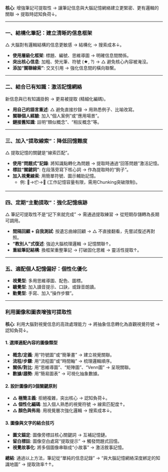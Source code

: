 

**核心**: 增強筆記可提取性 → 讓筆記信息與大腦記憶網絡建立更緊密、更有邏輯的關聯 → 提取時認知負荷↓。

---

### 一、**結構化筆記：建立清晰的信息框架**
△ 大腦對有邏輯結構的信息更敏感 → 結構化 → 搜索成本↓。

*   **使用層級化框架**: 標題、編號、思維導圖 → 明確信息間關係。
*   **突出核心信息**: 加粗、熒光筆、符號 (★, ?) → △ 避免核心內容被淹沒。
*   **添加“關聯線索”**: 交叉引用 → 強化信息間的橫向聯繫。

---

### 二、**結合已有知識：激活記憶網絡**
新信息與已有知識掛鉤 → 更易被提取 (精細化編碼)。

*   **用自己的語言重述**: △ 避免直接抄錄 → 用熟悉例子、比喻改寫。
*   **關聯個人經驗**: 加入“個人案例”或“應用場景”。
*   **鏈接舊知識**: 註明“類似概念”、“相反概念”等。

---

### 三、**加入“提取線索”：降低回憶難度**
△ 提取記憶的關鍵是“線索匹配”。

*   **使用“問題式”記錄**: 將知識點轉化為問題 → 提取時通過“回答問題”激活記憶。
*   **標註“關鍵詞”**: 在段落旁寫下核心詞 → 作為提取時的“鉤子”。
*   **加入視覺線索**: 用簡單符號、圖示輔助記憶。
    *   例: 🧠→📦→🚫 (工作記憶容量有限，需用Chunking突破限制)。

---

### 四、**定期“主動提取”：強化記憶痕跡**
△ 筆記可提取性不是“記下來就完成” → 需通過提取練習 → 從短期存儲轉為長期可調用。

*   **間隔回顧 + 自我測試**: 按遺忘曲線回顧 → △ 不直接翻看，先嘗試復述再對照。
*   **“教別人”式復述**: 強迫大腦梳理邏輯 → 記憶關聯↑。
*   **重組筆記結構**: 換框架重整筆記 → 打破固化思維 → 靈活性提取↑。

---

### 五、**適配個人記憶偏好：個性化優化**
*   **視覺型**: 多用思維導圖、配色、圖標。
*   **聽覺型**: 加入讀音提示、口訣，或錄音朗讀。
*   **動覺型**: 手寫、加入“操作步驟”。

---

### **利用圖像和圖表增強可提取性**

**核心**: 利用大腦對視覺信息的高效處理能力 → 將抽象信息轉化為直觀視覺符號 → 認知負荷↓。

#### **1. 選擇適配內容的圖像類型**
*   **概念/定義**: 用“符號圖”或“簡筆畫” → 建立視覺關聯。
*   **流程/步驟**: 用“流程圖”或“時間軸” → 梳理邏輯順序。
*   **關係/對比**: 用“思維導圖”、“矩陣圖”、“Venn圖” → 呈現關聯。
*   **數據/趨勢**: 用“簡易圖表” → 可視化抽象數據。

#### **2. 設計圖像的3個關鍵原則**
*   **△ 極簡主義**: 拒絕複雜，突出核心 → 認知負荷↓。
*   **△ 個性化編碼**: 加入個人熟悉的視覺符號 → 線索匹配度↑。
*   **△ 顏色與佈局**: 用視覺層次強化邏輯 → 搜索成本↓。

#### **3. 圖像與文字的結合技巧**
*   **圖文錨定**: 圖像旁標註核心關鍵詞 → 互補記憶鏈。
*   **留白標註**: 圖像空白處寫“提取提示” → 觸發問題式回憶。
*   **視覺故事化**: 將多個圖像串聯成“小故事” → 激活敘事記憶。

**總結**: 通過以上方法，筆記從“單純的信息記錄” → “與大腦記憶網絡深度綁定的知識地圖” → 提取效率↑↑。